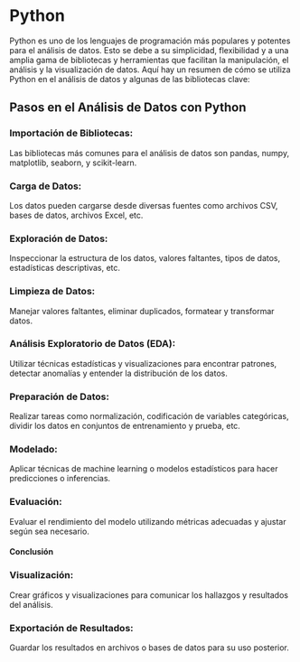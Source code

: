 # Python

Python es uno de los lenguajes de programación más populares y potentes para el análisis de datos. Esto se debe a su simplicidad, flexibilidad y a una amplia gama de bibliotecas y herramientas que facilitan la manipulación, el análisis y la visualización de datos. Aquí hay un resumen de cómo se utiliza Python en el análisis de datos y algunas de las bibliotecas clave:

## Pasos en el Análisis de Datos con Python
### Importación de Bibliotecas:
Las bibliotecas más comunes para el análisis de datos son pandas, numpy, matplotlib, seaborn, y scikit-learn.

### Carga de Datos:
Los datos pueden cargarse desde diversas fuentes como archivos CSV, bases de datos, archivos Excel, etc.

### Exploración de Datos:
Inspeccionar la estructura de los datos, valores faltantes, tipos de datos, estadísticas descriptivas, etc.

### Limpieza de Datos:
Manejar valores faltantes, eliminar duplicados, formatear y transformar datos.

### Análisis Exploratorio de Datos (EDA):
Utilizar técnicas estadísticas y visualizaciones para encontrar patrones, detectar anomalías y entender la distribución de los datos.

### Preparación de Datos:
Realizar tareas como normalización, codificación de variables categóricas, dividir los datos en conjuntos de entrenamiento y prueba, etc.

### Modelado:
Aplicar técnicas de machine learning o modelos estadísticos para hacer predicciones o inferencias.

### Evaluación:
Evaluar el rendimiento del modelo utilizando métricas adecuadas y ajustar según sea necesario.


#### Conclusión

### Visualización:
Crear gráficos y visualizaciones para comunicar los hallazgos y resultados del análisis.

### Exportación de Resultados:
Guardar los resultados en archivos o bases de datos para su uso posterior.
